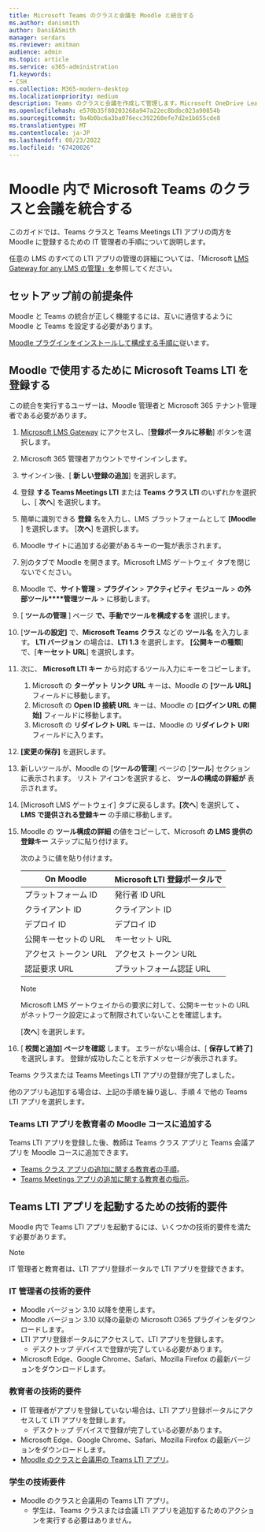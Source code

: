 ```yaml
---
title: Microsoft Teams のクラスと会議を Moodle と統合する
ms.author: danismith
author: DaniEASmith
manager: serdars
ms.reviewer: amitman
audience: admin
ms.topic: article
ms.service: o365-administration
f1.keywords:
- CSH
ms.collection: M365-modern-desktop
ms.localizationpriority: medium
description: Teams のクラスと会議を作成して管理します。Microsoft OneDrive Learning Tools の相互運用性 for Moodle を使用します。
ms.openlocfilehash: e570b35f80203268a947a22ec8bdbc023a90854b
ms.sourcegitcommit: 9a4b0bc6a3ba076ecc392260efe7d2e1b655cde8
ms.translationtype: MT
ms.contentlocale: ja-JP
ms.lasthandoff: 08/23/2022
ms.locfileid: "67420026"
---
```

# <a name="integrate-microsoft-teams-classes-and-meetings-within-moodle"></a>Moodle 内で Microsoft Teams のクラスと会議を統合する

このガイドでは、Teams クラスと Teams Meetings LTI アプリの両方を Moodle に登録するための IT 管理者の手順について説明します。

任意の LMS のすべての LTI アプリの管理の詳細については、「Microsoft [LMS Gateway for any LMS の管理」を](manage-microsoft-one-lti.md)参照してください。

## <a name="prerequisites-before-set-up"></a>セットアップ前の前提条件

Moodle と Teams の統合が正しく機能するには、互いに通信するように Moodle と Teams を設定する必要があります。

[Moodle プラグインをインストールして構成する手順に](moodle-plugin-configuration.md)従います。

## <a name="register-microsoft-teams-lti-for-use-in-moodle"></a>Moodle で使用するために Microsoft Teams LTI を登録する

この統合を実行するユーザーは、Moodle 管理者と Microsoft 365 テナント管理者である必要があります。

1. [Microsoft LMS Gateway](https://lti.microsoft.com/) にアクセスし、[**登録ポータルに移動**] ボタンを選択します。

2. Microsoft 365 管理者アカウントでサインインします。

3. サインイン後、[ **新しい登録の追加**] を選択します。

4. 登録 **する Teams Meetings LTI** または **Teams クラス LTI** のいずれかを選択し、[ **次へ**] を選択します。

5. 簡単に識別できる **登録** 名を入力し、LMS プラットフォームとして **[Moodle** ] を選択します。 [**次へ**] を選択します。

6. Moodle サイトに追加する必要があるキーの一覧が表示されます。

7. 別のタブで Moodle を開きます。Microsoft LMS ゲートウェイ タブを閉じないでください。

8. Moodle で、**サイト管理** > **プラグイン** > **アクティビティ モジュール** > **の外部ツール****管理ツール** > に移動します。

9. [ **ツールの管理** ] ページ **で、手動でツールを構成するを** 選択します。

10. [**ツールの設定]** で、**Microsoft Teams クラス** などの **ツール名** を入力します。 **LTI バージョン** の場合は、**LTI 1.3** を選択します。 **[公開キーの種類**] で、[**キーセット URL**] を選択します。

11. 次に、 **Microsoft LTI キー** から対応するツール入力にキーをコピーします。
    1. Microsoft の **ターゲット リンク URL** キーは、Moodle の **[ツール URL]** フィールドに移動します。
    1. Microsoft の **Open ID 接続 URL** キーは、Moodle の **[ログイン URL の開始]** フィールドに移動します。
    1. Microsoft の **リダイレクト URL** キーは、Moodle の **リダイレクト URI** フィールドに入ります。

12. **[変更の保存]** を選択します。

13. 新しいツールが、Moodle の [**ツールの管理**] ページの [**ツール**] セクションに表示されます。 リスト アイコンを選択すると、 **ツールの構成の詳細が** 表示されます。

14. [Microsoft LMS ゲートウェイ] タブに戻るします。**[次へ**] を選択して **、LMS で提供される登録キー** の手順に移動します。

15. Moodle の **ツール構成の詳細** の値をコピーして、Microsoft **の LMS 提供の登録キー** ステップに貼り付けます。

    次のように値を貼り付けます。

    | On Moodle | Microsoft LTI 登録ポータルで |
    | --------- | ------------------------------------ |
    | プラットフォーム ID | 発行者 ID URL |
    | クライアント ID | クライアント ID |
    | デプロイ ID | デプロイ ID |
    | 公開キーセットの URL | キーセット URL |
    | アクセス トークン URL | アクセス トークン URL |
    | 認証要求 URL | プラットフォーム認証 URL |

    >[!NOTE]
    > Microsoft LMS ゲートウェイからの要求に対して、公開キーセットの URL がネットワーク設定によって制限されていないことを確認します。

    [**次へ**] を選択します。

16. [ **校閲と追加] ページを確認** します。 エラーがない場合は、[ **保存して終了]** を選択します。 登録が成功したことを示すメッセージが表示されます。

Teams クラスまたは Teams Meetings LTI アプリの登録が完了しました。

他のアプリも追加する場合は、上記の手順を繰り返し、手順 4 で他の Teams LTI アプリを選択します。

### <a name="add-teams-lti-apps-to-educators-moodle-courses"></a>Teams LTI アプリを教育者の Moodle コースに追加する

Teams LTI アプリを登録した後、教師は Teams クラス アプリと Teams 会議アプリを Moodle コースに追加できます。

- [Teams クラス アプリの追加に関する教育者の手順](https://support.microsoft.com/topic/use-microsoft-teams-classes-in-your-lms-ac6a1e34-32f7-45e6-b83e-094185a1e78a)。
- [Teams Meetings アプリの追加に関する教育者の指示](https://support.microsoft.com/topic/use-microsoft-teams-meetings-in-your-lms-11b6095d-f90b-42b9-ab77-4dcff2bb3b76)。

## <a name="technical-requirements-to-launch-teams-lti-apps"></a>Teams LTI アプリを起動するための技術的要件

Moodle 内で Teams LTI アプリを起動するには、いくつかの技術的要件を満たす必要があります。

> [!NOTE]
> IT 管理者と教育者は、LTI アプリ登録ポータルで LTI アプリを登録できます。

### <a name="it-admin-technical-requirements"></a>IT 管理者の技術的要件

- Moodle バージョン 3.10 以降を使用します。
- Moodle バージョン 3.10 以降の最新の Microsoft O365 プラグインをダウンロードします。
- LTI アプリ登録ポータルにアクセスして、LTI アプリを登録します。
  - デスクトップ デバイスで登録が完了している必要があります。
- Microsoft Edge、Google Chrome、Safari、Mozilla Firefox の最新バージョンをダウンロードします。

### <a name="educator-technical-requirements"></a>教育者の技術的要件

- IT 管理者がアプリを登録していない場合は、LTI アプリ登録ポータルにアクセスして LTI アプリを登録します。
  - デスクトップ デバイスで登録が完了している必要があります。
- Microsoft Edge、Google Chrome、Safari、Mozilla Firefox の最新バージョンをダウンロードします。
- [Moodle のクラスと会議用の Teams LTI アプリ](#add-teams-lti-apps-to-educators-moodle-courses)。

### <a name="student-technical-requirements"></a>学生の技術要件

- Moodle のクラスと会議用の Teams LTI アプリ。
  - 学生は、Teams クラスまたは会議 LTI アプリを追加するためのアクションを実行する必要はありません。
